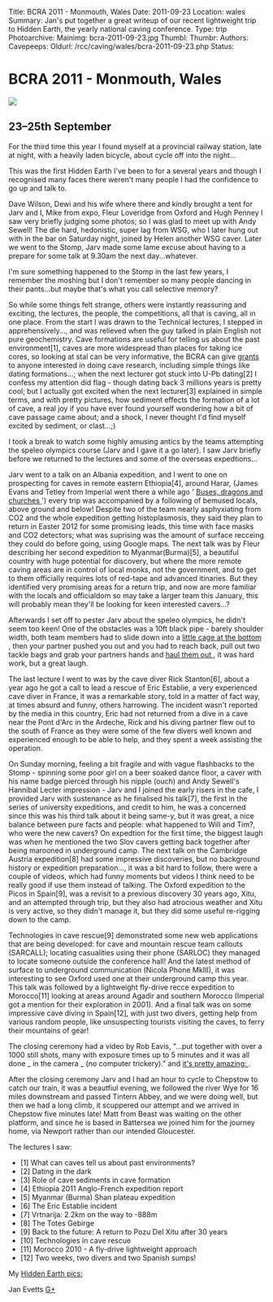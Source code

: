 Title: BCRA 2011 - Monmouth, Wales
Date: 2011-09-23
Location: wales
Summary: Jan's put together a great writeup of our recent lightweight trip to Hidden Earth, the yearly national caving conference.
Type: trip
Photoarchive:
Mainimg: bcra-2011-09-23.jpg
Thumbl: 
Thumbr: 
Authors: 
Cavepeeps:
Oldurl: /rcc/caving/wales/bcra-2011-09-23.php
Status:

#  BCRA 2011 - Monmouth, Wales 

[ ![](bcra-2011-09-23.jpg) ](https://picasaweb.google.com/116696012908553445015/September2011HiddenEarthMonmouth)

##  23–25th September 

For the third time this year I found myself at a provincial railway station, late at night, with a heavily laden bicycle, about cycle off into the night... 

This was the first Hidden Earth I've been to for a several years and though I recognised many faces there weren't many people I had the confidence to go up and talk to. 

Dave Wilson, Dewi and his wife where there and kindly brought a tent for Jarv and I, Mike from expo, Fleur Loveridge from Oxford and Hugh Penney I saw very briefly judging some photos; so I was glad to meet up with Andy Sewell! The die hard, hedonistic, super lag from WSG, who I later hung out with in the bar on Saturday night, joined by Helen another WSG caver. Later we went to the Stomp, Jarv made some lame excuse about having to a prepare for some talk at 9.30am the next day...whatever. 

I'm sure something happened to the Stomp in the last few years, I remember the moshing but I don't remember so many people dancing in their pants...but maybe that's what you call selective memory? 

So while some things felt strange, others were instantly reassuring and exciting, the lectures, the people, the competitions, all that is caving, all in one place. From the start I was drawn to the Technical lectures, I stepped in apprehensively..., and was relieved when the guy talked in plain English not pure geochemistry. Cave formations are useful for telling us about the past environment[1], caves are more widespread than places for taking ice cores, so looking at stal can be very informative, the BCRA can give [ grants ](http://bcra.org.uk/info.html#grant_aid) to anyone interested in doing cave research, including simple things like dating formations...; when the next lecturer got stuck into U-Pb dating[2] I confess my attention did flag - though dating back 3 millions years is pretty cool; but I actually got excited when the next lecturer[3] explained in simple terms, and with pretty pictures, how sediment effects the formation of a lot of cave, a real joy if you have ever found yourself wondering how a bit of cave passage came about; and a shock, I never thought I'd find myself excited by sediment, or clast...;) 

I took a break to watch some highly amusing antics by the teams attempting the speleo olympics course (Jarv and I gave it a go later). I saw Jarv briefly before we returned to the lectures and some of the overseas expedtions... 

Jarv went to a talk on an Albania expedition, and I went to one on prospecting for caves in remote eastern Ethiopia[4], around Harar, (James Evans and Tetley from Imperial went there a while ago ' [ Buses, dragons and churches ](http://www.wsg.org.uk/online/nl/view.php?nl_id=47) ') every trip was accompanied by a following of bemused locals, above ground and below! Despite two of the team nearly asphyxiating from CO2 and the whole expedition getting histoplasmosis, they said they plan to return in Easter 2012 for some promising leads, this time with face masks and CO2 detectors; what was suprising was the amount of surface recceing they could do before going, using Google maps. The next talk was by Fleur describing her second expedition to Myanmar(Burma)[5], a beautiful country with huge potential for discovery, but where the more remote caving areas are in control of local monks, not the government, and to get to them officially requires lots of red-tape and advanced itinaries. But they identified very promising areas for a return trip, and now are more familiar with the locals and officialdom so may take a larger team this January, this will probably mean they'll be looking for keen interested cavers...? 

Afterwards I set off to pester Jarv about the speleo olympics, he didn't seem too keen! One of the obstacles was a 10ft black pipe - barely shoulder width, both team members had to slide down into a [ little cage at the bottom ](https://picasaweb.google.com/lh/photo/D-aMCsMmvdskiwak3DlKdQ?feat=directlink) , then your partner pushed you out and you had to reach back, pull out two tackle bags and grab your partners hands and [ haul them out ](https://picasaweb.google.com/lh/photo/IA_JUQSaj9l4CxhJv6NUbQ?feat=directlink) , it was hard work, but a great laugh. 

The last lecture I went to was by the cave diver Rick Stanton[6], about a year ago he got a call to lead a rescue of Eric Establie, a very experienced cave diver in France, it was a remarkable story, told in a matter of fact way, at times absurd and funny, others harrowing. The incident wasn't reported by the media in this country, Eric had not returned from a dive in a cave near the Pont d'Arc in the Ardeche, Rick and his diving partner flew out to the south of France as they were some of the few divers well known and experienced enough to be able to help, and they spent a week assisting the operation. 

On Sunday morning, feeling a bit fragile and with vague flashbacks to the Stomp - spinning some poor girl on a beer soaked dance floor, a caver with his name badge pierced through his nipple (ouch) and Andy Sewell's Hannibal Lecter impression - Jarv and I joined the early risers in the cafe, I provided Jarv with sustenance as he finalised his talk[7], the first in the series of university expeditions, and credit to him, he was a concerned since this was his third talk about it being same-y, but it was great, a nice balance between pure facts and people: what happened to Will and Tim?, who were the new cavers? On expedtion for the first time, the biggest laugh was when he mentioned the two Slov cavers getting back together after being marooned in underground camp. The next talk on the Cambridge Austria expedition[8] had some impressive discoveries, but no background history or expedition preparation..., it was a bit hard to follow, there were a couple of videos, which had funny moments but videos I think need to be really good if use them instead of talking. The Oxford expedition to the Picos in Spain[9], was a revisit to a previous discovery 30 years ago, Xitu, and an attempted through trip, but they also had atrocious weather and Xitu is very active, so they didn't manage it, but they did some useful re-rigging down to the camp. 

Technologies in cave rescue[9] demonstrated some new web applications that are being developed: for cave and mountain rescue team callouts (SARCALL); locating casualities using their phone (SARLOC) they managed to locate someone outside the conference hall! And the latest method of surface to underground communication (Nicola Phone MkIII), it was interesting to see Oxford used one at their underground camp this year. This talk was followed by a lightweight fly-drive recce expedition to Morocco[11] looking at areas around Agadir and southern Morocco (Imperial got a mention for their exploration in 2001). And a final talk was on some impressive cave diving in Spain[12], with just two divers, getting help from various random people, like unsuspecting tourists visiting the caves, to ferry their mountains of gear! 

The closing ceremony had a video by Rob Eavis, "...put together with over a 1000 still shots, many with exposure times up to 5 minutes and it was all done _ in the camera _ (no computer trickery)." and [ it's pretty amazing: ](http://vimeo.com/20918866) . 

After the closing ceremony Jarv and I had an hour to cycle to Chepstow to catch our train, it was a beautfiul evening, we followed the river Wye for 16 miles downstream and passed Tintern Abbey, and we were doing well, but then we had a long climb, it scuppered our attempt and we arrived in Chepstow five minutes late! Matt from Beast was waiting on the other platform, and since he is based in Battersea we joined him for the journey home, via Newport rather than our intended Gloucester. 

The lectures I saw: 

  * [1] What can caves tell us about past environments? 
  * [2] Dating in the dark 
  * [3] Role of cave sediments in cave formation 
  * [4] Ethiopia 2011 Anglo-French expedition report 
  * [5] Myanmar (Burma) Shan plateau expedition 
  * [6] The Eric Establie incident 
  * [7] Vrtnarija: 2.2km on the way to -888m 
  * [8] The Totes Gebirge 
  * [9] Back to the future: A return to Pozu Del Xitu after 30 years 
  * [10] Technologies in cave rescue 
  * [11] Morocco 2010 - A fly-drive lightweight approach 
  * [12] Two weeks, two divers and two Spanish sumps! 

My [ Hidden Earth pics: ](https://picasaweb.google.com/116696012908553445015/September2011HiddenEarthMonmouth)

Jan Evetts [ G+ ](https://plus.google.com/118111039480374955618)
